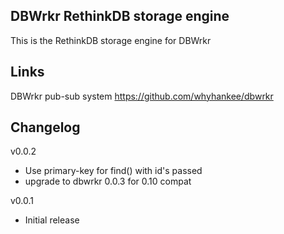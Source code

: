 ## DBWrkr RethinkDB storage engine

This is the RethinkDB storage engine for DBWrkr


## Links

DBWrkr pub-sub system <https://github.com/whyhankee/dbwrkr>


## Changelog

v0.0.2
* Use primary-key for find() with id's passed
* upgrade to dbwrkr 0.0.3 for 0.10 compat


v0.0.1
* Initial release